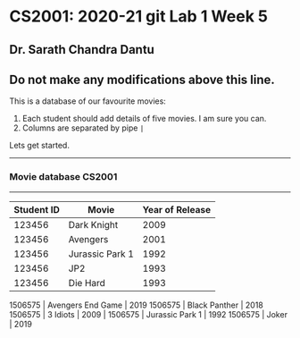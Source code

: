 # CS2001: 2020-21 git Lab 1 Week 5

## Dr. Sarath Chandra Dantu


Do not make any modifications above this line.
---

This is a database of our favourite movies:

1. Each student should add details of five movies. I am sure you can.
2. Columns are separated by pipe `|`

Lets get started.

---

### Movie database CS2001 

---

Student ID | Movie | Year of Release 
--- | --- | ---
123456 | Dark Knight | 2009
123456 | Avengers | 2001
123456 | Jurassic Park 1 | 1992
123456 | JP2 | 1993
123456 | Die Hard | 1993


1506575 | Avengers End Game | 2019
1506575 | Black Panther | 2018
1506575 | 3 Idiots | 2009 | 
1506575 | Jurassic Park 1 | 1992
1506575 | Joker | 2019 